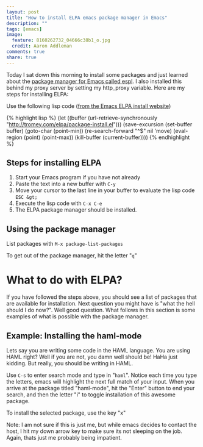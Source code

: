 ```yaml
---
layout: post
title: "How to install ELPA emacs package manager in Emacs"
description: ""
tags: [emacs]
image:
  feature: 8160262732_04666c38b1_o.jpg
  credit: Aaron Addleman
comments: true
share: true
---
```



Today I sat down this morning to install some packages and just learned about the <a href="http://tromey.com/elpa/index.html">package manager for Emacs called espl</a>. I also installed this behind my proxy server by setting my http_proxy variable. Here are my steps for installing ELPA:

Use the following lisp code (<a href="http://tromey.com/elpa/install.html">from the Emacs ELPA install website</a>)</li>

{% highlight lisp %}
    (let ((buffer (url-retrieve-synchronously "http://tromey.com/elpa/package-install.el")))
    (save-excursion
    (set-buffer buffer)
    (goto-char (point-min))
    (re-search-forward "^$" nil 'move)
    (eval-region (point) (point-max))
    (kill-buffer (current-buffer))))
{% endhighlight %}

## Steps for installing ELPA

1. Start your Emacs program if you have not already</li>
1. Paste the text into a new buffer with `C-y`
1. Move your cursor to the last line in your buffer to evaluate the lisp code `ESC &gt;`
1. Execute the lisp code with `C-x C-e`
1. The ELPA&nbsp;package manager should be installed. 

## Using the package manager

List packages with `M-x package-list-packages`

To get out of the package manager, hit the letter "`q`"
# What to do with ELPA?
If you have followed the steps above, you should see a list of packages that are available for installation. Next question you might have is "what the hell should I do now?". Well good question. What follows in this section is some examples of what is possible with the package manager.

## Example: Installing the haml-mode

Lets say you are writing some code in the HAML language. You are using HAML right? Well if you are not, you damn well should be! HaHa just kidding. But really, you should be writing in HAML.

Use `C-s` to enter search mode and type in "`haml`". Notice each time you type the letters, emacs will highlight the next full match of your input. When you arrive at the package titled "haml-mode", hit the "Enter" button to end your search, and then the letter "i" to toggle installation of this awesome package.

To install the selected package, use the key "x"

Note: I am not sure if this is just me, but while emacs decides to contact the host, I hit my down arrow key to make sure its not sleeping on the job. Again, thats just me probably being impatient.
